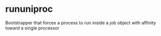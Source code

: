 # rununiproc
Bootstrapper that forces a process to run inside a job object with affinity toward a single processor
